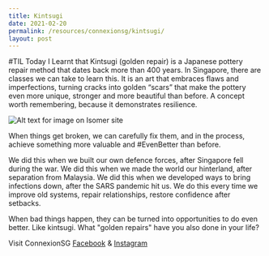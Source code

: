 ```yaml
---
title: Kintsugi
date: 2021-02-20
permalink: /resources/connexionsg/kintsugi/
layout: post
---
```

#TIL Today I Learnt that Kintsugi (golden repair) is a Japanese pottery repair method that dates back more than 400 years. In Singapore, there are classes we can take to learn this. It is an art that embraces flaws and imperfections, turning cracks into golden “scars” that make the pottery even more unique, stronger and more beautiful than before. A concept worth remembering, because it demonstrates resilience.

![Alt text for image on Isomer site](/images/til_kintsugi.png)

When things get broken, we can carefully fix them, and in the process, achieve something more valuable and #EvenBetter than before.

We did this when we built our own defence forces, after Singapore fell during the war. We did this when we made the world our hinterland, after separation from Malaysia. We did this when we developed ways to bring infections down, after the SARS pandemic hit us. We do this every time we improve old systems, repair relationships, restore confidence after setbacks.

When bad things happen, they can be turned into opportunities to do even better. Like kintsugi. What "golden repairs" have you also done in your life?

Visit ConnexionSG [Facebook](https://www.facebook.com/ConnexionSG) & [Instagram](https://www.instagram.com/connexionsg/)